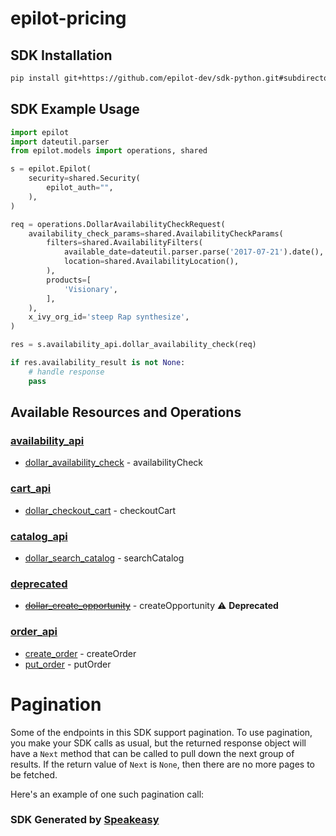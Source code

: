 # epilot-pricing

<!-- Start SDK Installation -->
## SDK Installation

```bash
pip install git+https://github.com/epilot-dev/sdk-python.git#subdirectory=pricing
```
<!-- End SDK Installation -->

## SDK Example Usage
<!-- Start SDK Example Usage -->
```python
import epilot
import dateutil.parser
from epilot.models import operations, shared

s = epilot.Epilot(
    security=shared.Security(
        epilot_auth="",
    ),
)

req = operations.DollarAvailabilityCheckRequest(
    availability_check_params=shared.AvailabilityCheckParams(
        filters=shared.AvailabilityFilters(
            available_date=dateutil.parser.parse('2017-07-21').date(),
            location=shared.AvailabilityLocation(),
        ),
        products=[
            'Visionary',
        ],
    ),
    x_ivy_org_id='steep Rap synthesize',
)

res = s.availability_api.dollar_availability_check(req)

if res.availability_result is not None:
    # handle response
    pass
```
<!-- End SDK Example Usage -->

<!-- Start SDK Available Operations -->
## Available Resources and Operations


### [availability_api](docs/sdks/availabilityapi/README.md)

* [dollar_availability_check](docs/sdks/availabilityapi/README.md#dollar_availability_check) - availabilityCheck

### [cart_api](docs/sdks/cartapi/README.md)

* [dollar_checkout_cart](docs/sdks/cartapi/README.md#dollar_checkout_cart) - checkoutCart

### [catalog_api](docs/sdks/catalogapi/README.md)

* [dollar_search_catalog](docs/sdks/catalogapi/README.md#dollar_search_catalog) - searchCatalog

### [deprecated](docs/sdks/deprecated/README.md)

* [~~dollar_create_opportunity~~](docs/sdks/deprecated/README.md#dollar_create_opportunity) - createOpportunity :warning: **Deprecated**

### [order_api](docs/sdks/orderapi/README.md)

* [create_order](docs/sdks/orderapi/README.md#create_order) - createOrder
* [put_order](docs/sdks/orderapi/README.md#put_order) - putOrder
<!-- End SDK Available Operations -->



<!-- Start Dev Containers -->

<!-- End Dev Containers -->



<!-- Start Pagination -->
# Pagination

Some of the endpoints in this SDK support pagination. To use pagination, you make your SDK calls as usual, but the
returned response object will have a `Next` method that can be called to pull down the next group of results. If the
return value of `Next` is `None`, then there are no more pages to be fetched.

Here's an example of one such pagination call:
<!-- End Pagination -->

<!-- Placeholder for Future Speakeasy SDK Sections -->



### SDK Generated by [Speakeasy](https://docs.speakeasyapi.dev/docs/using-speakeasy/client-sdks)
